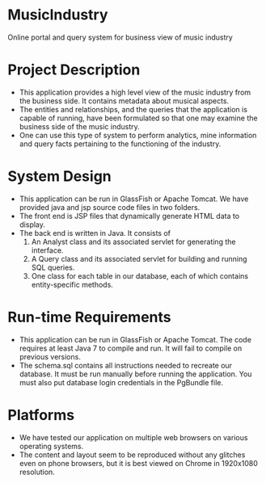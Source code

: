# MusicIndustry
Online portal and query system for business view of music industry

# Project Description
* This application provides a high level view of the music industry from the business side. It contains metadata about musical aspects.
* The entities and relationships, and the queries that the application is capable of running, have been formulated so that one may examine the business side of the music industry. 
* One can use this type of system to perform analytics, mine information and query facts pertaining to the functioning of the industry.

# System Design
* This application can be run in GlassFish or Apache Tomcat. We have provided java and jsp source code files in two folders.
* The front end is JSP files that dynamically generate HTML data to display. 
* The back end is written in Java. It consists of
  1. An Analyst class and its associated servlet for generating the interface.
  2. A Query class and its associated servlet for building and running SQL queries.
  3. One class for each table in our database, each of which contains entity-specific methods.
  
# Run-time Requirements 
* This application can be run in GlassFish or Apache Tomcat. The code requires at least Java 7 to compile and run. It will fail to compile on previous versions.  
* The schema.sql contains all instructions needed to recreate our database. It must be run manually before running the application. You must also put database login credentials in the PgBundle file.

# Platforms
* We have tested our application on multiple web browsers on various operating systems. 
* The content and layout seem to be reproduced without any glitches even on phone browsers, but it is best viewed on Chrome in 1920x1080 resolution.
